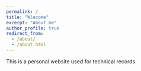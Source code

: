 ```yaml
---
permalink: /
title: "Wlecome"
excerpt: "About me"
author_profile: true
redirect_from: 
  - /about/
  - /about.html
---
```


This is a personal website used for technical records
